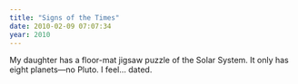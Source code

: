 ```yaml
---
title: "Signs of the Times"
date: 2010-02-09 07:07:34
year: 2010
---
```

My daughter has a floor-mat jigsaw puzzle of the Solar System. It only has eight planets—no Pluto. I feel… dated.
